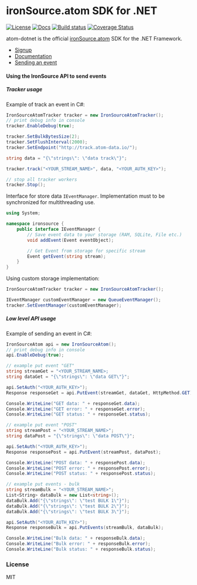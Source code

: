 # ironSource.atom SDK for .NET

[![License][license-image]][license-url]
[![Docs][docs-image]][docs-url]
[![Build status][travis-image]][travis-url]
[![Coverage Status][coverage-image]][coverage-url]

atom-dotnet is the official [ironSource.atom](http://www.ironsrc.com/data-flow-management) SDK for the .NET Framework.

- [Signup](https://atom.ironsrc.com/#/signup)
- [Documentation](https://ironsource.github.io/atom-dotnet/)
- [Sending an event](#Using-the-IronSource-API-to-send-events)

#### Using the IronSource API to send events 
##### Tracker usage
Example of track an event in C#:
```csharp
IronSourceAtomTracker tracker = new IronSourceAtomTracker();
// print debug info in console
tracker.EnableDebug(true);

tracker.SetBulkBytesSize(2);
tracker.SetFlushInterval(2000);
tracker.SetEndpoint("http://track.atom-data.io/");

string data = "{\"strings\": \"data track\"}";

tracker.track("<YOUR_STREAM_NAME>", data, "<YOUR_AUTH_KEY>");

// stop all tracker workers
tracker.Stop();
```

Interface for store data `IEventManager`.
Implementation must to be synchronized for multithreading use.
```csharp
using System;

namespace ironsource {
    public interface IEventManager {
        // Save event data to your storage (RAM, SQLite, File etc.)
        void addEvent(Event eventObject);

        // Get Event from storage for specific stream
        Event getEvent(string stream);
    }
}
```
Using custom storage implementation:
```csharp
IronSourceAtomTracker tracker = new IronSourceAtomTracker();

IEventManager customEventManager = new QueueEventManager();
tracker.SetEventManager(customEventManager);
```

##### Low level API usage
Example of sending an event in C#:
```csharp
IronSourceAtom api = new IronSourceAtom();
// print debug info in console
api.EnableDebug(true);

// example put event "GET"
string streamGet = "<YOUR_STREAM_NAME>;
string dataGet = "{\"strings\": \"data GET\"}";

api.SetAuth("<YOUR_AUTH_KEY>");
Response responseGet = api.PutEvent(streamGet, dataGet, HttpMethod.GET);

Console.WriteLine("GET data: " + responseGet.data);
Console.WriteLine("GET error: " + responseGet.error);
Console.WriteLine("GET status: " + responseGet.status);

// example put event "POST"
string streamPost = "<YOUR_STREAM_NAME>";
string dataPost = "{\"strings\": \"data POST\"}";

api.SetAuth("<YOUR_AUTH_KEY>");
Response responsePost = api.PutEvent(streamPost, dataPost);

Console.WriteLine("POST data: " + responsePost.data);
Console.WriteLine("POST error: " + responsePost.error);
Console.WriteLine("POST status: " + responsePost.status);

// example put events - bulk
string streamBulk = "<YOUR_STREAM_NAME>";
List<String> dataBulk = new List<string>(); 
dataBulk.Add("{\"strings\": \"test BULK 1\"}");
dataBulk.Add("{\"strings\": \"test BULK 2\"}");
dataBulk.Add("{\"strings\": \"test BULK 3\"}");

api.SetAuth("<YOUR_AUTH_KEY>");
Response responseBulk = api.PutEvents(streamBulk, dataBulk);

Console.WriteLine("Bulk data: " + responseBulk.data);
Console.WriteLine("Bulk error: " + responseBulk.error);
Console.WriteLine("Bulk status: " + responseBulk.status);
```

### License
MIT

[license-image]: https://img.shields.io/badge/license-MIT-blue.svg?style=flat-square
[license-url]: LICENSE
[docs-image]: https://img.shields.io/badge/docs-latest-blue.svg
[docs-url]: https://ironsource.github.io/atom-dotnet/
[travis-image]: https://travis-ci.org/ironSource/atom-dotnet.svg?branch=feature/ISA-374
[travis-url]: https://travis-ci.org/ironSource/atom-dotnet
[coverage-image]: https://coveralls.io/repos/github/ironSource/atom-dotnet/badge.svg?branch=feature/ISA-374
[coverage-url]: https://coveralls.io/github/ironSource/atom-dotnet?branch=feature/ISA-374